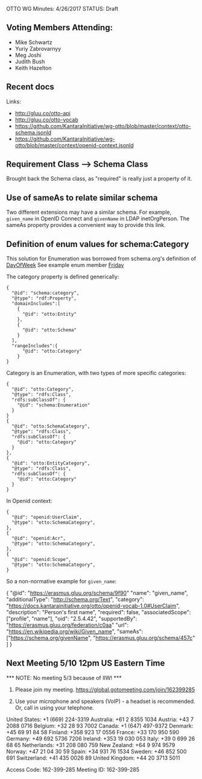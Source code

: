 OTTO WG Minutes: 4/26/2017
STATUS: Draft

## Voting Members Attending:
 - Mike Schwartz
 - Yuriy Zabrovarnyy
 - Meg Joshi
 - Judith Bush
 - Keith Hazelton

## Recent docs

Links:
 - http://gluu.co/otto-api
 - http://gluu.co/otto-vocab
 - https://github.com/KantaraInitiative/wg-otto/blob/master/context/otto-schema.jsonld
 - https://github.com/KantaraInitiative/wg-otto/blob/master/context/openid-context.jsonld

## Requirement Class --> Schema Class

Brought back the Schema class, as "required" is really just
a property of it.

## Use of sameAs to relate similar schema

Two different extensions may have a similar schema. For example,
`given_name` in OpenID Connect and `givenName` in LDAP inetOrgPerson.
The sameAs property provides a convenient way to provide this link.

## Definition of enum values for schema:Category

This solution for Enumeration was borrowed from schema.org's definition of
[DayOfWeek](https://schema.org/DayOfWeek) See example enum member [Friday](https://schema.org/Friday)

The category property is defined generically:

```
{
  "@id": "schema:category",
  "@type": "rdf:Property",
  "domainIncludes":[
    {
      "@id": "otto:Entity"
    },
    {
      "@id": "otto:Schema"
    }
  ],
  "rangeIncludes":{
      "@id": "otto:Category"
    }
}

```
Category is an Enumeration, with two types of more
specific categories:

```
{
  "@id": "otto:Category",
  "@type": "rdfs:Class",
  "rdfs:subClassOf": {
    "@id": "schema:Enumeration"
  }
}
{
  "@id": "otto:SchemaCategory",
  "@type": "rdfs:Class",
  "rdfs:subClassOf": {
    "@id": "otto:Category"
  }
},
{
  "@id": "otto:EntityCategory",
  "@type": "rdfs:Class",
  "rdfs:subClassOf": {
    "@id": "otto:Category"
  }
}

```

In Openid context:

```
{
  "@id": "openid:UserClaim",
  "@type": "otto:SchemaCategory",
},
{
  "@id": "openid:Acr",
  "@type": "otto:SchemaCategory",
},
{
  "@id": "openid:Scope",
  "@type": "otto:SchemaCategory",
}
```

So a non-normative example for `given_name`:

{
  "@id": "https://erasmus.gluu.org/schema/9f90"
  "name": "given_name",
  "additionalType": "http://schema.org/Text",
  "category": "https://docs.kantarainitiative.org/otto/openid-vocab-1.0#UserClaim",
  "description": "Person's first name",
  "required": false,
  "associatedScope": ["profile", "name"],
  "oid": "2.5.4.42",
  "supportedBy": "https://erasmus.gluu.org/federation/c0aa"
  "url": "https://en.wikipedia.org/wiki/Given_name",
  "sameAs": ["https://schema.org/givenName",
              "https://erasmus.gluu.org/schema/457c"
            ]
}

## Next Meeting 5/10 12pm US Eastern Time

*** NOTE: No meeting 5/3 because of IIW! ***

1.  Please join my meeting.
https://global.gotomeeting.com/join/162399285

2.  Use your microphone and speakers (VoIP) - a headset is recommended.  Or, call in using your telephone.

United States: +1 (669) 224-3319
Australia: +61 2 8355 1034
Austria: +43 7 2088 0716
Belgium: +32 28 93 7002
Canada: +1 (647) 497-9372
Denmark: +45 69 91 84 58
Finland: +358 923 17 0556
France: +33 170 950 590
Germany: +49 692 5736 7206
Ireland: +353 19 030 053
Italy: +39 0 699 26 68 65
Netherlands: +31 208 080 759
New Zealand: +64 9 974 9579
Norway: +47 21 04 30 59
Spain: +34 931 76 1534
Sweden: +46 852 500 691
Switzerland: +41 435 0026 89
United Kingdom: +44 20 3713 5011

Access Code: 162-399-285
Meeting ID: 162-399-285
